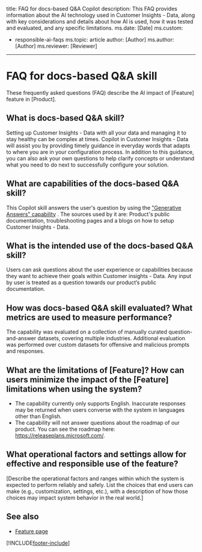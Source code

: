 title: FAQ for docs-based Q&A Copilot
description: This FAQ provides information about the AI technology used in Customer Insights - Data, along with key considerations and details about how AI is used, how it was tested and evaluated, and any specific limitations.
ms.date: [Date]
ms.custom: 
  - responsible-ai-faqs
ms.topic: article
author: [Author]
ms.author: [Author]
ms.reviewer: [Reviewer]
---

# FAQ for docs-based Q&A skill 

These frequently asked questions (FAQ) describe the AI impact of [Feature] feature in [Product].

## What is docs-based Q&A skill?

Setting up Customer Insights - Data with all your data and managing it to stay healthy can be complex at times. Copilot in Customer Insights - Data will assist you by providing timely guidance in everyday words that adapts to where you are in your configuration process. In addition to this guidance, you can also ask your own questions to help clarify concepts or understand what you need to do next to successfully configure your solution.

## What are capabilities of the docs-based Q&A skill?

This Copilot skill answers the user's question by using the ["Generative Answers" capability](https://learn.microsoft.com/power-virtual-agents/nlu-boost-conversations#ai-response-generation-training-model-and-usage-notes) . The sources used by it are: Product's public documentation, troubleshooting pages and a blogs on how to setup Customer Insights - Data.

## What is the intended use of the docs-based Q&A skill?

Users can ask questions about the user experience or capabilities because they want to achieve their goals within Customer insights - Data. Any input by user is treated as a question towards our product’s public documentation.

## How was docs-based Q&A skill evaluated? What metrics are used to measure performance?

The capability was evaluated on a collection of manually curated question-and-answer datasets, covering multiple industries.
Additional evaluation was performed over custom datasets for offensive and malicious prompts and responses.

## What are the limitations of [Feature]? How can users minimize the impact of the [Feature] limitations when using the system?

- The capability currently only supports English. Inaccurate responses may be returned when users converse with the system in languages other than English.
- The capability will not answer questions about the roadmap of our product. You can see the roadmap here: https://releaseplans.microsoft.com/. 

## What operational factors and settings allow for effective and responsible use of the feature?

[Describe the operational factors and ranges within which the system is expected to perform reliably and safely. List the choices that end users can make (e.g., customization, settings, etc.), with a description of how those choices may impact system behavior in the real world.]

## See also

- [Feature page]([Link])

[!INCLUDE[footer-include](../includes/footer-banner.md)]
